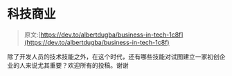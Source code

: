 # 科技商业

> 原文:[https://dev.to/albertdugba/business-in-tech-1c8f](https://dev.to/albertdugba/business-in-tech-1c8f)

除了开发人员的技术技能之外，在这个时代，还有哪些技能对试图建立一家初创企业的人来说尤其重要？欢迎所有的投稿。谢谢